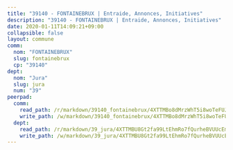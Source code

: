 ```yaml
---
title: "39140 - FONTAINEBRUX | Entraide, Annonces, Initiatives"
description: "39140 - FONTAINEBRUX | Entraide, Annonces, Initiatives"
date: 2020-01-11T14:09:21+09:00
collapsible: false
layout: commune
comm:
  nom: "FONTAINEBRUX"
  slug: fontainebrux
  cp: "39140"
dept:
  nom: "Jura"
  slug: jura
  num: "39"
peerpad:
  comm:
    read_path: /r/markdown/39140_fontainebrux/4XTTMBo8dMrzWhT5i8woTeFUJoG7knXhUXt5oNVZWK7MEy4wn
    write_path: /w/markdown/39140_fontainebrux/4XTTMBo8dMrzWhT5i8woTeFUJoG7knXhUXt5oNVZWK7MEy4wn-K3TgUKpkSiB4EMdZhYaAtX2mYdc6C4FK2gSLCcAQzbCaVz3MiM5hve4THWjwxAs9AyXSN2eM2ttKBg1KoNbxCor4X5RfTyJaqoNAjtEnMjHgfyrqaUtBnugHVWTAbaizwxYmUJkk
  dept:
    read_path: /r/markdown/39_jura/4XTTMBU8Gt2fa99LtEhmRo7fQurheBVUUcEmcUcrj82YN8mg7
    write_path: /w/markdown/39_jura/4XTTMBU8Gt2fa99LtEhmRo7fQurheBVUUcEmcUcrj82YN8mg7-K3TgTcNZmu4vnNMaCfgcL8UVTLrMMzc995tkrcbQnJrz2QJUTFFzY77q7ECMK21XeFnonjpMWqFzgVngXjdq8HzYe3HRbuYXbvX8ofWBv48UvWuvbrbp8aQGQQcfezWASxj7orH1
---
```


